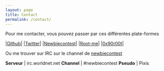 ```yaml
---
layout: page
title: Contact
permalink: /contact/
---
```


Pour me contacter, vous pouvez passer par ces différentes plate-formes

|[Github](http://www.github.com/hackndo)|
|[Twitter](http://www.twitter.com/hackanddo)|
|[Newbiecontest](https://www.newbiecontest.org/index.php?page=info_membre&nick=pixis)|
|[Root-me](https://www.root-me.org/Betezed)|
|[0x90r00t](https://0x90r00t.com/author/hackndo/)|

Ou me trouver sur IRC sur le channel de [newbiecontest](http://newbiecontest.org)

**Serveur** | irc.worldnet.net
**Channel** | #newbiecontest
**Pseudo**  | Pixis